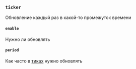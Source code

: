 ### `ticker`

Обновление каждый раз в какой-то промежуток времени

#### `enable`

Нужно ли обновлять

#### `period`

Как часто в [тиках](https://ru.minecraft.wiki/w/%D0%A2%D0%B0%D0%BA%D1%82) нужно обновлять